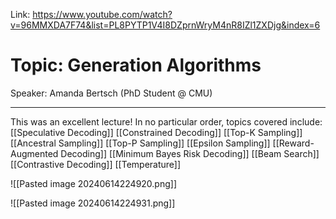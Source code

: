 Link: https://www.youtube.com/watch?v=96MMXDA7F74&list=PL8PYTP1V4I8DZprnWryM4nR8IZl1ZXDjg&index=6
# Topic: Generation Algorithms
Speaker: Amanda Bertsch (PhD Student @ CMU)

----

This was an excellent lecture!
In no particular order, topics covered include:
[[Speculative Decoding]]
[[Constrained Decoding]]
[[Top-K Sampling]]
[[Ancestral Sampling]]
[[Top-P Sampling]]
[[Epsilon Sampling]]
[[Reward-Augmented Decoding]]
[[Minimum Bayes Risk Decoding]]
[[Beam Search]]
[[Contrastive Decoding]]
[[Temperature]]


![[Pasted image 20240614224920.png]]

![[Pasted image 20240614224931.png]]

